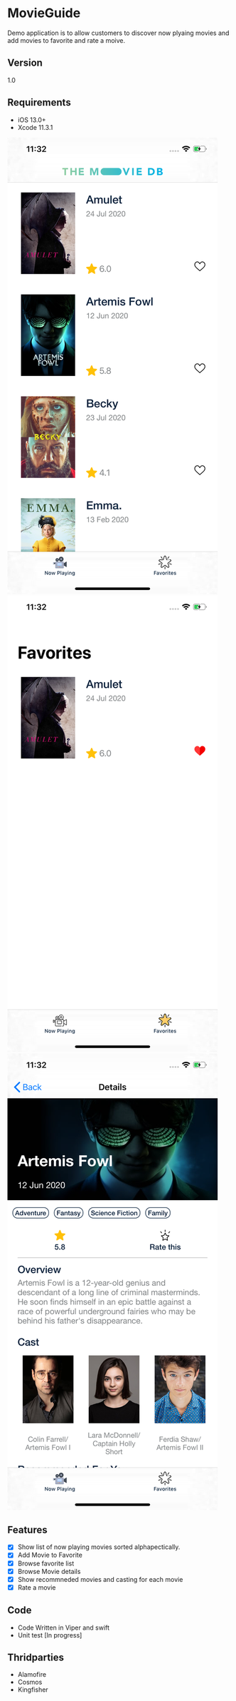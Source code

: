 # MovieGuide
Demo application is to allow customers to discover now plyaing movies and add movies to favorite and rate a moive.

## Version

1.0

## Requirements

- iOS 13.0+
- Xcode 11.3.1

![](list.png) ![](favorite.png) ![](details.png)
## Features

- [x] Show list of now playing movies sorted alphapectically.
- [x] Add Movie to Favorite
- [x] Browse favorite list
- [x] Browse Movie details 
- [x] Show recommneded movies and casting for each movie
- [x] Rate a movie

## Code 

- Code Written in Viper and swift
- Unit test [In progress]

## Thridparties 

- Alamofire
- Cosmos
- Kingfisher



